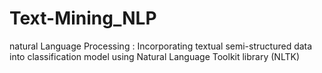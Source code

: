 # Text-Mining_NLP
natural Language Processing : Incorporating textual semi-structured data into classification model using Natural Language Toolkit library (NLTK)
